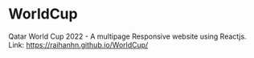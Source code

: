 # WorldCup
Qatar World Cup 2022 - A multipage Responsive website using Reactjs. Link:  https://raihanhn.github.io/WorldCup/

